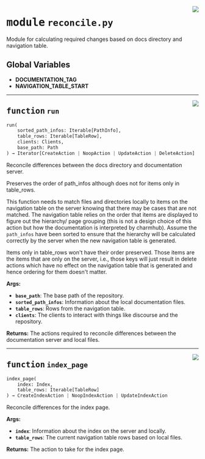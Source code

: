 <!-- markdownlint-disable -->

<a href="../src/reconcile.py#L0"><img align="right" style="float:right;" src="https://img.shields.io/badge/-source-cccccc?style=flat-square"></a>

# <kbd>module</kbd> `reconcile.py`
Module for calculating required changes based on docs directory and navigation table. 

**Global Variables**
---------------
- **DOCUMENTATION_TAG**
- **NAVIGATION_TABLE_START**

---

<a href="../src/reconcile.py#L389"><img align="right" style="float:right;" src="https://img.shields.io/badge/-source-cccccc?style=flat-square"></a>

## <kbd>function</kbd> `run`

```python
run(
    sorted_path_infos: Iterable[PathInfo],
    table_rows: Iterable[TableRow],
    clients: Clients,
    base_path: Path
) → Iterator[CreateAction | NoopAction | UpdateAction | DeleteAction]
```

Reconcile differences between the docs directory and documentation server. 

Preserves the order of path_infos although does not for items only in table_rows. 

This function needs to match files and directories locally to items on the navigation table on the server knowing that there may be cases that are not matched. The navigation table relies on the order that items are displayed to figure out the hierarchy/ page grouping (this is not a design choice of this action but how the documentation is interpreted by charmhub). Assume the `path_infos` have been sorted to ensure that the hierarchy will be calculated correctly by the server when the new navigation table is generated. 

Items only in table_rows won't have their order preserved. Those items are the items that are only on the server, i.e., those keys will just result in delete actions which have no effect on the navigation table that is generated and hence ordering for them doesn't matter. 



**Args:**
 
 - <b>`base_path`</b>:  The base path of the repository. 
 - <b>`sorted_path_infos`</b>:  Information about the local documentation files. 
 - <b>`table_rows`</b>:  Rows from the navigation table. 
 - <b>`clients`</b>:  The clients to interact with things like discourse and the repository. 



**Returns:**
 The actions required to reconcile differences between the documentation server and local files. 


---

<a href="../src/reconcile.py#L436"><img align="right" style="float:right;" src="https://img.shields.io/badge/-source-cccccc?style=flat-square"></a>

## <kbd>function</kbd> `index_page`

```python
index_page(
    index: Index,
    table_rows: Iterable[TableRow]
) → CreateIndexAction | NoopIndexAction | UpdateIndexAction
```

Reconcile differences for the index page. 



**Args:**
 
 - <b>`index`</b>:  Information about the index on the server and locally. 
 - <b>`table_rows`</b>:  The current navigation table rows based on local files. 



**Returns:**
 The action to take for the index page. 


